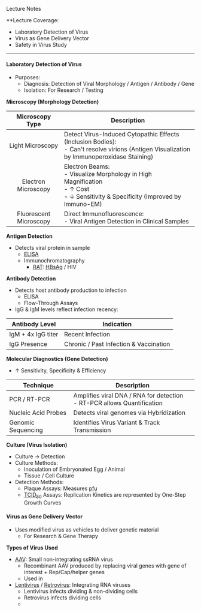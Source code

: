 Lecture Notes

**Lecture Coverage:
- Laboratory Detection of Virus
- Virus as Gene Delivery Vector
- Safety in Virus Study

---
#### **Laboratory Detection of Virus**
- Purposes:
	- Diagnosis: Detection of Viral Morphology / Antigen / Antibody / Gene
	- Isolation: For Research / Testing

**Microscopy (Morphology Detection)**

|    Microscopy Type     | Description                                                                                                                                 |
| :--------------------: | ------------------------------------------------------------------------------------------------------------------------------------------- |
|    Light Microscopy    | Detect Virus-Induced Cytopathic Effects (Inclusion Bodies):<br>- Can't resolve virions (Antigen Visualization by Immunoperoxidase Staining) |
|  Electron Microscopy   | Electron Beams:<br>- Visualize Morphology in High Magnification<br>- ↑ Cost<br>- ↓ Sensitivity & Specificity (Improved by Immuno-EM)        |
| Fluorescent Microscopy | Direct Immunofluorescence:<br>- Viral Antigen Detection in Clinical Samples                                                                 |

**Antigen Detection**
- Detects viral protein in sample
	- <abbr Title="Enzyme-Linked Immunosorbent Assay">ELISA</abbr>
	- Immunochromatography
		- <abbr Title="Rapid Antigen Test">RAT</abbr>: <abbr Title="Hepatitis B surface Antigen">HBsAg</abbr> / HIV

**Antibody Detection**
- Detects host antibody production to infection
	- ELISA
	- Flow-Through Assays
- IgG & IgM levels reflect infection recency:

| Antibody Level     | Indication                             |
| ------------------ | -------------------------------------- |
| IgM + 4x IgG titer | Recent Infection                       |
| IgG Presence       | Chronic / Past Infection & Vaccination |

**Molecular Diagnostics (Gene Detection)**
- ↑ Sensitivity, Specificity & Efficiency

| Technique           | Description                                                               |
| ------------------- | ------------------------------------------------------------------------- |
| PCR / RT-PCR        | Amplifies viral DNA / RNA for detection<br>- RT-PCR allows Quantification |
| Nucleic Acid Probes | Detects viral genomes via Hybridization                                   |
| Genomic Sequencing  | Identifies Virus Variant & Track Transmission                             |

**Culture (Virus Isolation)**
- Culture → Detection
- Culture Methods:
	- Inoculation of Embryonated Egg / Animal
	- Tissue / Cell Culture
- Detection Methods:
	- Plaque Assays: Measures <abbr Title="Plaque Forming Units">pfu</abbr>
	- <abbr Title="50% Tissue Culture Infectious Dose">TCID<sub>50</sub></abbr> Assays: Replication Kinetics are represented by One-Step Growth Curves


#### **Virus as Gene Delivery Vector**
- Uses modified virus as vehicles to deliver genetic material
	- For Research & Gene Therapy

**Types of Virus Used**
- <abbr Title="Adeno-Associated Virus">AAV</abbr>: Small non-integrating ssRNA virus
	- Recombinant AAV produced by replacing viral genes with gene of interest + Rep/Cap/helper genes
	- Used in 
- <abbr Title="HIV-based">Lentivirus</abbr> / <abbr Title="γ Retrovirus">Retrovirus</abbr>: Integrating RNA viruses
	- Lentivirus infects dividing & non-dividing cells
	- Retrovirus infects dividing cells
	- 